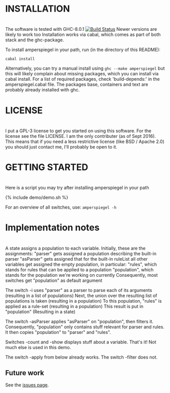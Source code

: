#
# INSTALLATION
# 

The software is tested with GHC-8.0.1 [![Build Status](https://travis-ci.org/sjcjoosten/amperspiegel.svg?branch=master)](https://travis-ci.org/sjcjoosten/amperspiegel)
Newer versions are likely to work too
Installation works via cabal, which comes as part of both
stack and the ghc-package.

To install amperspiegel in your path, run (in the directory of this README):

```
cabal install
```

Alternatively, you can try a manual install using ``ghc --make amperspiegel``
but this will likely complain about missing packages, which you can install via
cabal install. For a list of required packages, check 'build-depends:' in the
amperspiegel.cabal file. The packages base, containers and text are probably
already installed with ghc.

#
# LICENSE
# 

I put a GPL-3 license to get you started on using this software. For the license
see the file LICENSE. I am the only contributer (as of Sept 2016). This means
that if you need a less restrictive license (like BSD / Apache 2.0) you should
just contact me, I'll probably be open to it.

#
# GETTING STARTED
#

Here is a script you may try after installing amperspiegel in your path

{% include demo/demo.sh %}

For an overview of all switches, use:
``
amperspiegel -h
``

#
# Implementation notes
#

A state assigns a population to each variable.
Initially, these are the assignments:
  "parser" gets assigned a population describing the built-in parser
  "asParser" gets assigned that for the built-in ruleList
all other variables get assigned the empty population, in particular:
  "rules", which stands for rules that can be applied to a population
  "population", which stands for the population we're working on currently
    Consequently, most switches get "population" as default argument

The switch -i uses "parser" as a parser to parse each of its arguments  (resulting in a list of populations)
Next, the union over the resulting list of populations is taken         (resulting in a population)
To this population, "rules" is applied as a rule-set                    (resulting in a population)
This result is put in "population" (Resulting in a state)

The switch -asParser applies "asParser" on "population", then filters it.
Consequently, "population" only contains stuff relevant for parser and rules.
It then copies "population" to "parser" and "rules".

Switches -count and -show displays stuff about a variable.
That's it! Not much else is used in this demo.

The switch -apply from below already works. The switch -filter does not.

## Future work
 
See the [issues page](https://github.com/sjcjoosten/amperspiegel/issues?utf8=%E2%9C%93&q=is%3Aopen). 
